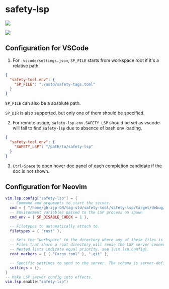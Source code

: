# safety-lsp

![](https://github.com/user-attachments/assets/5c530183-ee86-4c48-aba9-b725c1c257b5)

![](https://github.com/user-attachments/assets/593b7cd3-3584-41c4-8980-abd3de180f3b)

## Configuration for VSCode

1. For `.vscode/settings.json`, `SP_FILE` starts from workspace root if it's a relative path:

```json
{
  "safety-tool.env": {
    "SP_FILE": "./ostd/safety-tags.toml"
  }
}
```

`SP_FILE` can also be a absolute path.

`SP_DIR` is also supported, but only one of them should be specified.

2. For remote usage, `safety-lsp.env.SAFETY_LSP` should be set as vscode will fail to find
  `safety-lsp` due to absence of bash env loading.

```json
{
  "safety-tool.env": {
    "SAFETY_LSP": "/path/to/safety-lsp"
  }
}
```

3. `Ctrl+Space` to open hover doc panel of each completion candidate if the doc is not shown.

## Configuration for Neovim

```lua
vim.lsp.config["safety-lsp"] = {
  -- Command and arguments to start the server.
  cmd = { "/home/gh-zjp-CN/tag-std/safety-tool/safety-lsp/target/debug/safety-lsp" },
  -- Environment variables passed to the LSP process on spawn
  cmd_env = { SP_DISABLE_CHECK = 1 },

  -- Filetypes to automatically attach to.
  filetypes = { "rust" },

  -- Sets the "workspace" to the directory where any of these files is found.
  -- Files that share a root directory will reuse the LSP server connection.
  -- Nested lists indicate equal priority, see |vim.lsp.Config|.
  root_markers = { { "Cargo.toml" }, ".git" },

  -- Specific settings to send to the server. The schema is server-defined.
  settings = {},
}
-- Make LSP server config into effects.
vim.lsp.enable("safety-lsp")
```
